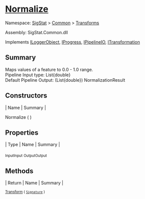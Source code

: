 # [Normalize](./Normalize.md)

Namespace: [SigStat]() > [Common](./../README.md) > [Transforms](./README.md)

Assembly: SigStat.Common.dll

Implements [ILoggerObject](./../ILoggerObject.md), [IProgress](./../Helpers/IProgress.md), [IPipelineIO](./../Pipeline/IPipelineIO.md), [ITransformation](./../ITransformation.md)

## Summary
Maps values of a feature to 0.0 - 1.0 range.  <br>Pipeline Input type: List{double}<br>Default Pipeline Output: (List{double}) NormalizationResult

## Constructors

| Name | Summary | 

Normalize (  )<sub></sub>


## Properties

| Type | Name | Summary | 

<sub>Input</sub><sub>Input</sub>
<sub>Output</sub><sub>Output</sub>


## Methods

| Return | Name | Summary | 

<sub>[Transform](./Methods/Normalize-100663634.md) ( [`Signature`](./../Signature.md) )</sub><sub></sub>


